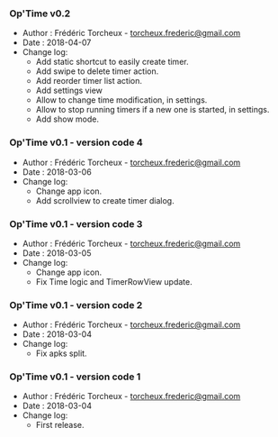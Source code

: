 ### Op'Time v0.2
* Author : Frédéric Torcheux - torcheux.frederic@gmail.com
* Date :  2018-04-07
* Change log:
    - Add static shortcut to easily create timer.
    - Add swipe to delete timer action.
    - Add reorder timer list action.
    - Add settings view
    - Allow to change time modification, in settings.
    - Allow to stop running timers if a new one is started, in settings.
    - Add show mode.



### Op'Time v0.1 - version code 4
* Author : Frédéric Torcheux - torcheux.frederic@gmail.com
* Date :  2018-03-06
* Change log:
    - Change app icon.
    - Add scrollview to create timer dialog.



### Op'Time v0.1 - version code 3
* Author : Frédéric Torcheux - torcheux.frederic@gmail.com
* Date :  2018-03-05
* Change log:
    - Change app icon.
    - Fix Time logic and TimerRowView update.



### Op'Time v0.1 - version code 2
* Author : Frédéric Torcheux - torcheux.frederic@gmail.com
* Date :  2018-03-04
* Change log:
    - Fix apks split.



### Op'Time v0.1 - version code 1
* Author : Frédéric Torcheux - torcheux.frederic@gmail.com
* Date :  2018-03-04
* Change log:
    - First release.